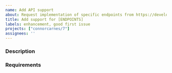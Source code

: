 ```yaml
---
name: Add API support
about: Request implementation of specific endpoints from https://developers.cloudflare.com/api/
title: Add support for [ENDPOINTS]
labels: enhancement, good first issue
projects: ["connorcarnes/7"]
assignees: ''
---
```


### Description
<!--- Describe the desired implementation and list links to relevant docs. Example:
I want to be able to list my accounts, view details of accounts and update accounts.

- https://developers.cloudflare.com/api/operations/accounts-list-accounts
- https://developers.cloudflare.com/api/operations/accounts-account-details
- https://developers.cloudflare.com/api/operations/accounts-update-account
-->

### Requirements
<!---
List the functions, tests and types that need to be added and create issues for future work if needed.
Example:
- Get-CFAccount.ps1
- Get-CFAccount.Tests.ps1
- Cloudflare.Account.Types.ps1xml
- Create new issue for implementation of Update-CFAccount.ps1 and Update-CFAccount.Tests.ps1
-->
